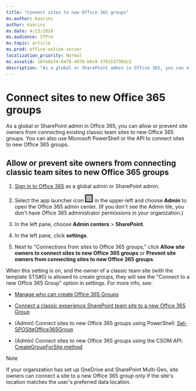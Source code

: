 ```yaml
---
title: "Connect sites to new Office 365 groups"
ms.author: kaarins
author: kaarins
ms.date: 4/23/2018
ms.audience: ITPro
ms.topic: article
ms.prod: office-online-server
localization_priority: Normal
ms.assetid: 16fe6bf4-64f0-4078-b8c8-3761537303c5
description: "As a global or SharePoint admin in Office 365, you can allow or prevent site owners from connecting existing classic team sites to new Office 365 groups. You can also use Microsoft PowerShell or the API to connect sites to new Office 365 groups."
---
```


# Connect sites to new Office 365 groups

As a global or SharePoint admin in Office 365, you can allow or prevent site owners from connecting existing classic team sites to new Office 365 groups. You can also use Microsoft PowerShell or the API to connect sites to new Office 365 groups.
  
## Allow or prevent site owners from connecting classic team sites to new Office 365 groups

1. [Sign in to Office 365](e9eb7d51-5430-4929-91ab-6157c5a050b4.md) as a global admin or SharePoint admin. 
    
2. Select the app launcher icon ![The icon that looks like a waffle and represents a button click that will reveal multiple application tiles for selection.](media/3b8a317e-13ba-4bd4-864e-1ccd47af39ee.png) in the upper-left and choose **Admin** to open the Office 365 admin center. (If you don't see the Admin tile, you don't have Office 365 administrator permissions in your organization.) 
    
3. In the left pane, choose **Admin centers** > **SharePoint**.
    
4. In the left pane, click **settings**.
    
5. Next to "Connections from sites to Office 365 groups," click **Allow site owners to connect sites to new Office 365 groups** or **Prevent site owners from connecting sites to new Office 365 groups**. 
    
When this setting is on, and the owner of a classic team site (with the template STS#0) is allowed to create groups, they will see the "Connect to a new Office 365 Group" option in settings. For more info, see:
  
- [Manage who can create Office 365 Groups](https://support.office.com/article/f68aada0-7700-4e61-b822-6ce203afd145)
    
- [Connect a classic experience SharePoint team site to a new Office 365 Group](https://support.office.com/article/469c6ee0-2139-4496-9914-7e39d07ac49d)
    
- (Admin) Connect sites to new Office 365 groups using PowerShell: [Set-SPOSiteOffice365Group](https://go.microsoft.com/fwlink/?linkid=872615)
    
- (Admin) Connect sites to new Office 365 groups using the CSOM API: [CreateGroupForSite method](https://go.microsoft.com/fwlink/?linkid=872613)
    
> [!NOTE]
> If your organization has set up OneDrive and SharePoint Multi-Geo, site owners can connect a site to a new Office 365 group only if the site's location matches the user's preferred data location. 
  

